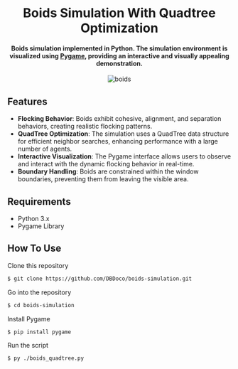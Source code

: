 
<h1 align="center">
  Boids Simulation With Quadtree Optimization
  <br>
</h1>

<h4 align="center">Boids simulation implemented in Python. The simulation environment is visualized using  <a href="https://www.pygame.org/news">Pygame</a>, providing an interactive and visually appealing demonstration.</h4>

<p align="center">
  <img src="https://media0.giphy.com/media/v1.Y2lkPTc5MGI3NjExb2QxMTk4NGR5c2hyNTgydGpraHp2ODVpbDV4bDJ2eXZ6NWo5bmZpbyZlcD12MV9pbnRlcm5hbF9naWZfYnlfaWQmY3Q9Zw/DitrjPJ4ybAfAMdgtG/giphy.gif" alt="boids" />
</p>

## Features

- **Flocking Behavior**: Boids exhibit cohesive, alignment, and separation behaviors, creating realistic flocking patterns.
- **QuadTree Optimization**: The simulation uses a QuadTree data structure for efficient neighbor searches, enhancing performance with a large number of agents.
- **Interactive Visualization**: The Pygame interface allows users to observe and interact with the dynamic flocking behavior in real-time.
- **Boundary Handling**: Boids are constrained within the window boundaries, preventing them from leaving the visible area.

## Requirements

- Python 3.x
- Pygame Library

## How To Use

Clone this repository
```bash
$ git clone https://github.com/DBDoco/boids-simulation.git
```

Go into the repository
```bash
$ cd boids-simulation
```

Install Pygame
```bash
$ pip install pygame
```

Run the script
```bash
$ py ./boids_quadtree.py
```
